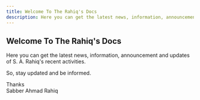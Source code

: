 ```yaml
---
title: Welcome To The Rahiq's Docs
description: Here you can get the latest news, information, announcement and updates of S. A. Rahiq's recent activities.
---
```

## Welcome To The Rahiq's Docs

Here you can get the latest news, information, announcement and updates of S. A. Rahiq's recent activities.

So, stay updated and be informed.

Thanks<br>
Sabber Ahmad Rahiq
